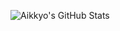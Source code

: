 ![Aikkyo's GitHub Stats](https://github-readme-stats.vercel.app/api?username=4ikkyo&show_icons=true&theme=radical&hide_border=true&include_all_commits=true&count_private=true)
